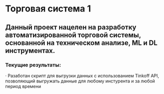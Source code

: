 # Торговая система 1
## Данный проект нацелен на разработку автоматизированной торговой системы, основанной на техническом анализе, ML и DL инструментах.
### Текущие результаты:
· Разаботан скрипт для выгрузки данных с использованием Tinkoff API, позволяющий выгружать данные для любому инстурента и за любой период времени
